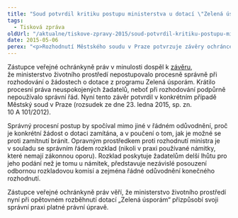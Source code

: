 ```yaml
---
title: "Soud potvrdil kritiku postupu ministerstva u dotací \"Zelená úsporám\""
tags:
  - Tisková zpráva
oldUrl: "/aktualne/tiskove-zpravy-2015/soud-potvrdil-kritiku-postupu-ministerstva-u-dotaci-zelena-usporam"
date: 2015-05-06
perex: "<p>Rozhodnutí Městského soudu v Praze potvrzuje závěry ochránce o nesprávném postupu ministerstva životního prostředí při zamítání žádostí o dotace „Zelená úsporám“.</p>"
---
```


<!-- imported from the old website -->

<p>Zástupce veřejné ochránkyně práv v minulosti dospěl k <a href="http://www.ochrance.cz/tiskove-zpravy/tiskove-zpravy-2013/ministerstvo-zivotniho-prostredi-postupovalo-pri-zamitani-dotaci-z-programu-zelena-uspor">závěru</a>, že ministerstvo životního prostředí nepostupovalo procesně správně při rozhodování o žádostech o dotace z programu Zelená úsporám. Krátilo procesní práva neuspokojených žadatelů, neboť při rozhodování podpůrně nepoužívalo správní řád. Nyní tento závěr potvrdil v konkrétním případě Městský soud v Praze (rozsudek ze dne 23. ledna 2015, sp. zn. 10 A 101/2012).</p><p>Správný procesní postup by spočíval mimo jiné v řádném odůvodnění, proč je konkrétní žádost o dotaci zamítána, a v poučení o tom, jak je možné se proti zamítnutí bránit. Opravným prostředkem proti rozhodnutí ministra je v souladu se správním řádem rozklad (nikoli v praxi používané námitky, které nemají zákonnou oporu). Rozklad poskytuje žadatelům delší lhůtu pro jeho podání než je tomu u námitek, představuje nezávislé posouzení odbornou rozkladovou komisí a zejména řádné odůvodnění konečného rozhodnutí.</p><p>Zástupce veřejné ochránkyně práv věří, že ministerstvo životního prostředí nyní při opětovném rozběhnutí dotací „Zelená úsporám“ přizpůsobí svoji správní praxi platné právní úpravě<a name="_GoBack"></a>.</p>
